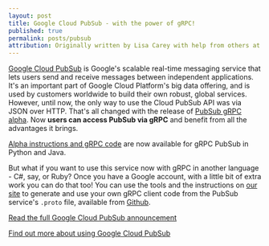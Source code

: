 ```yaml
---
layout: post
title: Google Cloud PubSub - with the power of gRPC!
published: true
permalink: posts/pubsub
attribution: Originally written by Lisa Carey with help from others at Google.
---
```


[Google Cloud PubSub](https://cloud.google.com/pubsub/) is Google's scalable real-time messaging service that lets users send and receive messages between independent applications. It's an important part of Google Cloud Platform's big data offering, and is used by customers worldwide to build their own robust, global services. However, until now, the only way to use the Cloud PubSub API was via JSON over HTTP. That's all changed with the release of [PubSub gRPC alpha](https://cloud.google.com/blog/big-data/2016/03/announcing-grpc-alpha-for-google-cloud-pubsub). Now **users can access PubSub via gRPC** and benefit from all the advantages it brings.

[Alpha instructions and gRPC code](https://cloud.google.com/pubsub/grpc-overview) are now available for gRPC PubSub in Python and Java.

But what if you want to use this service now with gRPC in another language - C#, say, or Ruby? Once you have a Google account, with a little bit of extra work you can do that too! You can use the tools and the instructions on [our site](/docs/) to generate and use your own gRPC client code from the PubSub service's `.proto` file, available from [Github](https://github.com/googleapis/googleapis/blob/master/google/pubsub/v1/pubsub.proto).

[Read the full Google Cloud PubSub announcement](https://cloud.google.com/blog/big-data/2016/03/announcing-grpc-alpha-for-google-cloud-pubsub)

[Find out more about using Google Cloud PubSub](https://cloud.google.com/pubsub/docs)

